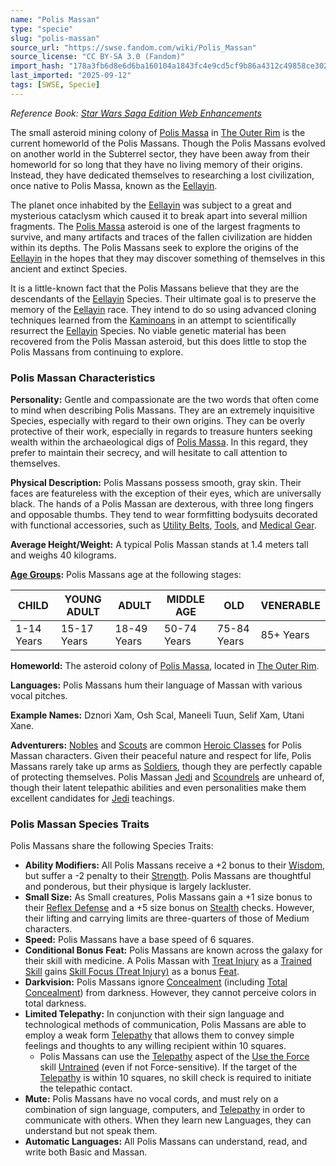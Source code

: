 ```yaml
---
name: "Polis Massan"
type: "specie"
slug: "polis-massan"
source_url: "https://swse.fandom.com/wiki/Polis_Massan"
source_license: "CC BY-SA 3.0 (Fandom)"
import_hash: "178a3fb6d8e6d6ba160104a1843fc4e9cd5cf9b86a4312c49858ce3027b90930"
last_imported: "2025-09-12"
tags: [SWSE, Specie]
---
```

*Reference Book: [Star Wars Saga Edition Web Enhancements](https://swse.fandom.com/wiki/Star_Wars_Saga_Edition_Web_Enhancements)*

The small asteroid mining colony of [Polis Massa](https://swse.fandom.com/wiki/Polis_Massa) in [The Outer Rim](https://swse.fandom.com/wiki/The_Outer_Rim) is the current homeworld of the Polis Massans. Though the Polis Massans evolved on another world in the Subterrel sector, they have been away from their homeworld for so long that they have no living memory of their origins. Instead, they have dedicated themselves to researching a lost civilization, once native to Polis Massa, known as the [Eellayin](https://swse.fandom.com/wiki/Eellayin).

The planet once inhabited by the [Eellayin](https://swse.fandom.com/wiki/Eellayin) was subject to a great and mysterious cataclysm which caused it to break apart into several million fragments. The [Polis Massa](https://swse.fandom.com/wiki/Polis_Massa) asteroid is one of the largest fragments to survive, and many artifacts and traces of the fallen civilization are hidden within its depths. The Polis Massans seek to explore the origins of the [Eellayin](https://swse.fandom.com/wiki/Eellayin) in the hopes that they may discover something of themselves in this ancient and extinct Species.

It is a little-known fact that the Polis Massans believe that they are the descendants of the [Eellayin](https://swse.fandom.com/wiki/Eellayin) Species. Their ultimate goal is to preserve the memory of the [Eellayin](https://swse.fandom.com/wiki/Eellayin) race. They intend to do so using advanced cloning techniques learned from the [Kaminoans](https://swse.fandom.com/wiki/Kaminoans) in an attempt to scientifically resurrect the [Eellayin](https://swse.fandom.com/wiki/Eellayin) Species. No viable genetic material has been recovered from the Polis Massan asteroid, but this does little to stop the Polis Massans from continuing to explore. 

### Polis Massan Characteristics

**Personality:** Gentle and compassionate are the two words that often come to mind when describing Polis Massans. They are an extremely inquisitive Species, especially with regard to their own origins. They can be overly protective of their work, especially in regards to treasure hunters seeking wealth within the archaeological digs of [Polis Massa](https://swse.fandom.com/wiki/Polis_Massa). In this regard, they prefer to maintain their secrecy, and will hesitate to call attention to themselves.

**Physical Description:** Polis Massans possess smooth, gray skin. Their faces are featureless with the exception of their eyes, which are universally black. The hands of a Polis Massan are dexterous, with three long fingers and opposable thumbs. They tend to wear formfitting bodysuits decorated with functional accessories, such as [Utility Belts](https://swse.fandom.com/wiki/Utility_Belts), [Tools](https://swse.fandom.com/wiki/Tools), and [Medical Gear](https://swse.fandom.com/wiki/Medical_Gear).

**Average Height/Weight:** A typical Polis Massan stands at 1.4 meters tall and weighs 40 kilograms.

**[Age Groups](https://swse.fandom.com/wiki/Age_Groups):** Polis Massans age at the following stages:

| CHILD | YOUNG ADULT | ADULT | MIDDLE AGE | OLD | VENERABLE |
| --- | --- | --- | --- | --- | --- |
| 1-14 Years | 15-17 Years | 18-49 Years | 50-74 Years | 75-84 Years | 85+ Years |

**Homeworld:** The asteroid colony of [Polis Massa](https://swse.fandom.com/wiki/Polis_Massa), located in [The Outer Rim](https://swse.fandom.com/wiki/The_Outer_Rim).

**Languages:** Polis Massans hum their language of Massan with various vocal pitches.

**Example Names:** Dznori Xam, Osh Scal, Maneeli Tuun, Selif Xam, Utani Xane.

**Adventurers:** [Nobles](https://swse.fandom.com/wiki/Nobles) and [Scouts](https://swse.fandom.com/wiki/Scouts) are common [Heroic Classes](https://swse.fandom.com/wiki/Heroic_Classes) for Polis Massan characters. Given their peaceful nature and respect for life, Polis Massans rarely take up arms as [Soldiers](https://swse.fandom.com/wiki/Soldiers), though they are perfectly capable of protecting themselves. Polis Massan [Jedi](https://swse.fandom.com/wiki/Jedi) and [Scoundrels](https://swse.fandom.com/wiki/Scoundrels) are unheard of, though their latent telepathic abilities and even personalities make them excellent candidates for [Jedi](https://swse.fandom.com/wiki/Jedi) teachings.

### Polis Massan Species Traits
Polis Massans share the following Species Traits:

- **Ability Modifiers:** All Polis Massans receive a +2 bonus to their [Wisdom](https://swse.fandom.com/wiki/Wisdom), but suffer a -2 penalty to their [Strength](https://swse.fandom.com/wiki/Strength). Polis Massans are thoughtful and ponderous, but their physique is largely lackluster.
- **Small Size:** As Small creatures, Polis Massans gain a +1 size bonus to their [Reflex Defense](https://swse.fandom.com/wiki/Reflex_Defense) and a +5 size bonus on [Stealth](https://swse.fandom.com/wiki/Stealth) checks. However, their lifting and carrying limits are three-quarters of those of Medium characters.
- **Speed:** Polis Massans have a base speed of 6 squares.
- **Conditional Bonus Feat:** Polis Massans are known across the galaxy for their skill with medicine. A Polis Massan with [Treat Injury](https://swse.fandom.com/wiki/Treat_Injury) as a [Trained Skill](https://swse.fandom.com/wiki/Trained_Skill) gains [Skill Focus (Treat Injury)](https://swse.fandom.com/wiki/Skill_Focus_(Treat_Injury)) as a bonus [Feat](https://swse.fandom.com/wiki/Feat).
- **Darkvision:** Polis Massans ignore [Concealment](https://swse.fandom.com/wiki/Concealment) (including [Total Concealment](https://swse.fandom.com/wiki/Total_Concealment)) from darkness. However, they cannot perceive colors in total darkness.
- **Limited Telepathy:** In conjunction with their sign language and technological methods of communication, Polis Massans are able to employ a weak form [Telepathy](https://swse.fandom.com/wiki/Telepathy) that allows them to convey simple feelings and thoughts to any willing recipient within 10 squares.
    - Polis Massans can use the [Telepathy](https://swse.fandom.com/wiki/Telepathy) aspect of the [Use the Force](https://swse.fandom.com/wiki/Use_the_Force) skill [Untrained](https://swse.fandom.com/wiki/Untrained) (even if not Force-sensitive). If the target of the [Telepathy](https://swse.fandom.com/wiki/Telepathy) is within 10 squares, no skill check is required to initiate the telepathic contact.
- **Mute:** Polis Massans have no vocal cords, and must rely on a combination of sign language, computers, and [Telepathy](https://swse.fandom.com/wiki/Telepathy) in order to communicate with others. When they learn new Languages, they can understand but not speak them.
- **Automatic Languages:** All Polis Massans can understand, read, and write both Basic and Massan.